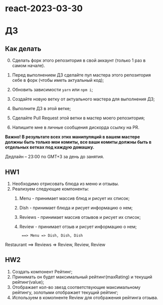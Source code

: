 # react-2023-03-30

# ДЗ

## Как делать

0. Сделать форк этого репозитория в свой аккаунт (только 1 раз в самом начале).

1. Перед выполнением ДЗ сделайте пул мастера этого репозитория себе в форк (чтобы иметь актуальный код);
2. Обновить зависимости `yarn` или `npm i`;
3. Создайте новую ветку от актуального мастера для выполнения ДЗ;
4. Выполните ДЗ в этой ветке;
5. Сделайте Pull Request этой ветки в мастер моего репозитория;
6. Напишите мне в личные сообщения дискорда ссылку на PR.

**Важно! В результате всех этих манипуляций в вашем мастере должны быть только мои комиты, все ваши комиты должны быть в отдельных ветках под каждую домашку.**

Дедлайн – 23:00 по GMT+3 за день до занятия.


## HW1
1. Необходимо отрисовать блюда из меню и отзывы.
2. Реализуем следующие компоненты:
    1. Menu - принимает массив блюд и рисует их список;
    2. Dish - принимает блюда и рисует информацию о нем;
    3. Reviews - принимает массив отзывов и рисует их список;
    4. Review - принимает отзыв и рисует информацию о нем;


            ==> Menu => Dish, Dish, Dish
Restaurant 
            ==> Reviews => Review, Review, Review

## HW2

1. Создать компонент Рейтинг;
2. Принимать он будет максимальный рейтинг(maxRating) и текущий рейтинг(value);
3. Отображает кол-во звезд соответствующие максимальному рейтингу, золотыми отображает текущий рейтинг;
4. Используем в комопненте Review для отображения рейтинга отзыва.